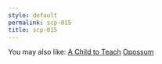 ```yaml
---
style: default
permalink: scp-015
title: scp-015
---
```

You may also like:
[A Child to Teach](http://scp-wiki.net/a-child-to-teach)
[Opossum](http://scp-wiki.net/opossum)